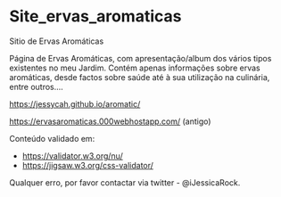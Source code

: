 # Site_ervas_aromaticas
Sitio de Ervas Aromáticas 

Página de Ervas Aromáticas, com apresentação/album dos vários tipos existentes no meu Jardim.
Contém apenas informações sobre ervas aromáticas, desde factos sobre saúde até à sua utilização na culinária, entre outros....

https://jessycah.github.io/aromatic/

https://ervasaromaticas.000webhostapp.com/ (antigo)

Conteúdo validado em:
* https://validator.w3.org/nu/
* https://jigsaw.w3.org/css-validator/

Qualquer erro, por favor contactar via twitter - @iJessicaRock. 
